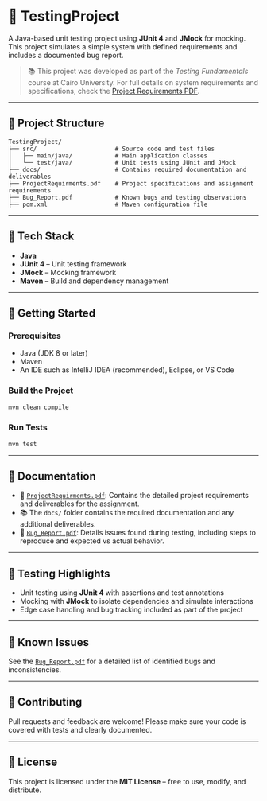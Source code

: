 

# 🧪 TestingProject

A Java-based unit testing project using **JUnit 4** and **JMock** for mocking. This project simulates a simple system with defined requirements and includes a documented bug report.

> 📚 This project was developed as part of the *Testing Fundamentals* course at Cairo University. For full details on system requirements and specifications, check the [Project Requirements PDF](https://github.com/rodynaamrfathy/TestingProject/blob/main/ProjectRequirments.pdf).

---

## 📁 Project Structure

```
TestingProject/
├── src/                      # Source code and test files
│   ├── main/java/            # Main application classes
│   └── test/java/            # Unit tests using JUnit and JMock
├── docs/                     # Contains required documentation and deliverables
├── ProjectRequirments.pdf    # Project specifications and assignment requirements
├── Bug_Report.pdf            # Known bugs and testing observations
├── pom.xml                   # Maven configuration file
```

---

## 🔧 Tech Stack

- **Java**
- **JUnit 4** – Unit testing framework
- **JMock** – Mocking framework
- **Maven** – Build and dependency management

---

## 🚀 Getting Started

### Prerequisites

- Java (JDK 8 or later)
- Maven
- An IDE such as IntelliJ IDEA (recommended), Eclipse, or VS Code

### Build the Project

```bash
mvn clean compile
```

### Run Tests

```bash
mvn test
```

---

## 📝 Documentation

- 📄 [`ProjectRequirments.pdf`](./ProjectRequirments.pdf): Contains the detailed project requirements and deliverables for the assignment.
- 📚 The `docs/` folder contains the required documentation and any additional deliverables.
- 🐞 [`Bug_Report.pdf`](./Bug_Report.pdf): Details issues found during testing, including steps to reproduce and expected vs actual behavior.

---

## 🧪 Testing Highlights

- Unit testing using **JUnit 4** with assertions and test annotations
- Mocking with **JMock** to isolate dependencies and simulate interactions
- Edge case handling and bug tracking included as part of the project

---

## 📌 Known Issues

See the [`Bug_Report.pdf`](./Bug_Report.pdf) for a detailed list of identified bugs and inconsistencies.

---

## 🤝 Contributing

Pull requests and feedback are welcome! Please make sure your code is covered with tests and clearly documented.

---

## 📄 License

This project is licensed under the **MIT License** – free to use, modify, and distribute.
